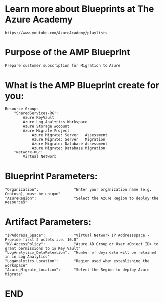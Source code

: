 
**Learn more about Blueprints at The Azure Academy**
============================
	https://www.youtube.com/AzureAcademy/playlists
	
	
**Purpose of the AMP Blueprint**
============================
	Prepare customer subscription for Migration to Azure


**What is the AMP Blueprint create for you:**
============================
	Resource Groups
		"SharedServices-RG":
			Azure KeyVault 
			Azure Log Analytics Workspace
			Azure Storage Account
			Azure Migrate Project
				Azure Migrate: Server   Assessment
				Azure Migrate: Server   Migration
				Azure Migrate: Database Assessment
				Azure Migrate: Database Migration
		"Network-RG": 
			Virtual Network
			

**Blueprint Parameters:**
============================
	"Organization":                "Enter your organization name (e.g. Contoso), must be unique"
	"AzureRegion":                 "Select the Azure Region to deploy the Resources"


**Artifact Parameters:**
============================
	"IPAddress_Space":             "Virtual Network IP Addressspace - Provide first 2 octets i.e. 10.0"	
	"KV-AccessPolicy":             "Azure AD Group or User <Object ID> to grant permissions to in Key Vault"
	"LogAnalytics_DataRetention":  "Number of days data will be retained in in Log Analytics"
	"LogAnalytics_Location":       "Region used when establishing the workspace"
	"Azure_Migrate_Location":	   "Select the Region to deploy Azure Migrate"


**END**
============================
